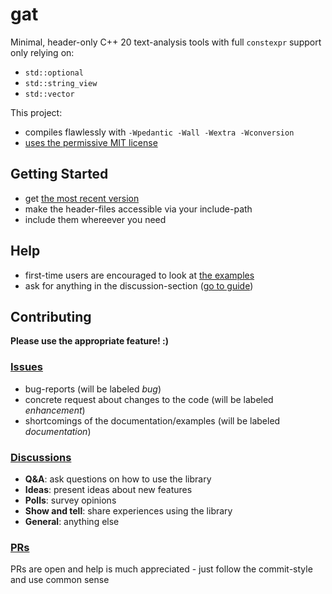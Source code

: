 # gat

Minimal, header-only C++ 20 text-analysis tools with full `constexpr` support only relying on:
- `std::optional`
- `std::string_view`
- `std::vector`

This project:
- compiles flawlessly with `-Wpedantic -Wall -Wextra -Wconversion`
- [uses the permissive MIT license](https://github.com/GereonV/gat/blob/master/LICENSE)

## Getting Started

- get [the most recent version](https://github.com/GereonV/gat/releases/latest)
- make the header-files accessible via your include-path
- include them whereever you need

## Help

- first-time users are encouraged to look at [the examples](https://github.com/GereonV/gat/tree/master/src)
- ask for anything in the discussion-section ([go to guide](#discussions))

## Contributing

**Please use the appropriate feature! :)**

### [Issues](https://github.com/GereonV/gat/issues)
- bug-reports (will be labeled *bug*)
- concrete request about changes to the code (will be labeled *enhancement*)
- shortcomings of the documentation/examples (will be labeled *documentation*)

### [Discussions](https://github.com/GereonV/gat/discussions)

- **Q&A**: ask questions on how to use the library
- **Ideas**: present ideas about new features
- **Polls**: survey opinions
- **Show and tell**: share experiences using the library
- **General**: anything else

### [PRs](https://github.com/GereonV/gat/pulls)

PRs are open and help is much appreciated - just follow the commit-style and use common sense
